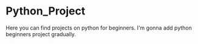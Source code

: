 # Python_Project
Here you can find projects on python for beginners.
I'm gonna add python beginners project gradually.
